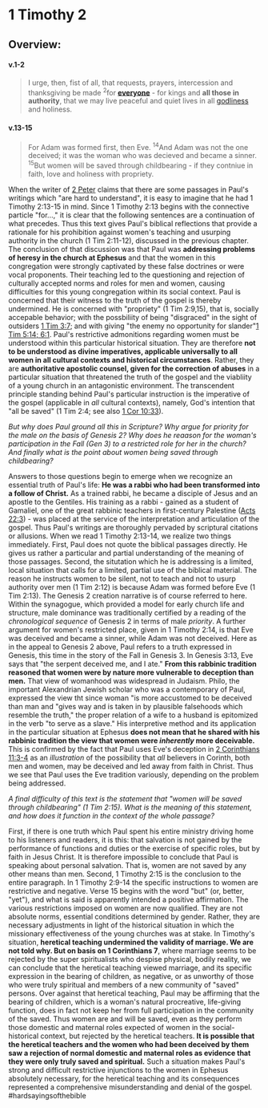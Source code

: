 # 1 Timothy 2

## Overview:



#### v.1-2
>I urge, then, fist of all, that requests, prayers, intercession and thanksgiving be made <sup>2</sup>for **[everyone](Ephesians6.md#v.18)** - for kings and **all those in authority**, that we may live peaceful and quiet lives in all [godliness](godliness) and holiness.


#### v.13-15
>For Adam was formed first, then Eve. <sup>14</sup>And Adam was not the one deceived; it was the woman who was decieved and became a sinner. <sup>15</sup>But women will be saved through childbearing - if they contniue in faith, love and holiness with propriety.

When the writer of [2 Peter](2Peter3#v.16) claims that there are some passages in Paul's writings which "are hard to understand", it is easy to imagine that he had 1 Timothy 2:13-15 in mind.
Since 1 Timothy 2:13 begins with the connective particle "for...," it is clear that the following sentences are a continuation of what precedes. Thus this text gives Paul's biblical reflections that provide a rationale for his prohibition against women's teaching and usurping authority in the church (1 Tim 2:11-12), discussed in the previous chapter.
The conclusion of that discussion was that Paul was **addressing problems of heresy in the church at Ephesus** and that the women in this congregation were strongly captivated by these false doctrines or were vocal proponents. Their teaching led to the questioning and rejection of culturally accepted norms and roles for men and women, causing difficulties for this young congregation within its social context. Paul is concerned that their witness to the truth of the gospel is thereby undermined. He is concerned with "propriety" (1 Tim 2:9,15), that is, socially accepable behavior; with the possbiliity of being "disgraced" in the sight of outsiders [1 Tim 3:7](1Timothy3.md#v.7); and with giving "the enemy no opportunity for slander"[1 Tim 5:14](1Timothy5.md#v.14)[; 6:1](1Timothy6.md#v.1).
Paul's restrictive admonitions regarding women must be understood within this particular historical situation. They are therefore **not to be understood as divine imperatives, applicable universally to all women in all cultural contexts and historical circumstances**. Rather, they are **authoritative apostolic counsel, given for the correction of abuses** in a particular situation that threatened the truth of the gospel and the viabliity of a young church in an antagonistic environment. The transcendent principle standing behind Paul's particular instruction is the imperative of the gospel (applicable in *all* cultural contexts), namely, God's intention that "all be saved" (1 Tim 2:4; see also [1 Cor 10:33](1Corinthians10#v.33)).

*But why does Paul ground all this in Scripture? Why argue for priority for the male on the basis of Genesis 2? Why does he reaason for the woman's participation in the Fall (Gen 3) to a restricted role for her in the church? And finally what is the point about women being saved through childbearing?*

Answers to those questions begin to emerge when we recognize an essential truth of Paul's life: **He was a rabbi who had been transformed into a follow of Christ.** As a trained rabbi, he became a disciple of Jesus and an apostle to the Gentiles. His training as a rabbi - gained as a student of Gamaliel, one of the great rabbinic teachers in first-century Palestine ([Acts 22:3](Acts22#v.3)) - was placed at the service of the interpretation and articulation of the gospel. Thus Paul's writings are thoroughly pervaded by scriptural citations or allusions.
When we read 1 Timothy 2:13-14, we realize two things immediately. First, Paul does not quote the biblical passages directly. He gives us rather a particular and partial understanding of the meaning of those passages. Second, the situtation which he is addressing is a limited, local situation that calls for a limited, partial use of the biblical material.
The reason he instructs women to be silent, not to teach and not to usurp authority over men (1 Tim 2:12) is because Adam was formed before Eve (1 Tim 2:13). The Genesis 2 creation narrative is of course referred to here. Within the synagogue, which provided a model for early church life and structure, male dominance was traditionally certified by a reading of the *chronological sequence* of Genesis 2 in terms of male *priority*. 
A further argument for women's restricted place, given in 1 Timothy 2:14, is that Eve was deceived and became a sinner, while Adam was not deceived. Here as in the appeal to Genesis 2 above, Paul refers to a truth expressed in Genesis, this time in the story of the Fall in Genesis 3. In Genesis 3:13, Eve says that "the serpent deceived me, and I ate." **From this rabbinic tradition reasoned that women were by nature more vulnerable to deception than men.** That view of womanhood was widespread in Judaism. Philo, the important Alexandrian Jewish scholar who was a contemporary of Paul, expressed the view tht since woman "is more accustomed to be deceived than man and "gives way and is taken in by plausible falsehoods which resemble the truth," the proper relation of a wife to a husband is epitomized in the verb "to serve as a slave."
His interpretive method and its application in the particular situation at Ephesus **does not mean that he shared with his rabbinic tradition the view that women were *inherently* more deceivable.** This is confirmed by the fact that Paul uses Eve's deception in [2 Corinthians 11:3-4](2Corinthians11#v.3-4) as an *illustration* of the possibility that *all* believers in Corinth, both men and women, may be deceived and led away from faith in Christ. Thus we see that Paul uses the Eve tradition variously, depending on the problem being addressed.

*A final difficulty of this text is the statement that "women will be saved through childbearing" (1 Tim 2:15). What is the meaning of this statement, and how does it function in the context of the whole passage?*

First, if there is one truth which Paul spent his entire ministry driving home to his listeners and readers, it is this: that salvation is not gained by the performance of functions and duties or the exercise of specific roles, but by faith in Jesus Christ. It is therefore impossible to conclude that Paul is speaking about personal salvation. That is, women are not saved by any other means than men.
Second, 1 Timothy 2:15 is the conclusion to the entire paragraph. In 1 Timothy 2:9-14 the specific instructions to women are restrictive and negative. Verse 15 begins with the word "but" (or, better, "yet"), and what is said is apparently intended a positive affirmation. The various restrictions imposed on women are now qualified. They are not absolute norms, essential conditions determined by gender. Rather, they are necessary adjustments in light of the historical situation in which the missionary effectiveness of the young churches was at stake.
In Timothy's situation, **heretical teaching undermined the validity of marriage. We are not told why. But on basis on 1 Corinthians 7**, where marriage seems to be rejected by the super spiritualists who despise physical, bodily reality, we can conclude that the heretical teaching viewed marriage, and its specific expression in the bearing of children, as negative, or as unworthy of those who were truly spiritual and members of a new community of "saved" persons. Over against that heretical teaching, Paul may be affirming that the bearing of children, which is a woman's natural procreative, life-giving function, does in fact not keep her from full participation in the community of the saved.
Thus women are and will be saved, even as they perform those domestic and maternal roles expected of women in the social-historical context, but rejected by the heretical teachers. **It is possible that the heretical teachers and the women who had been deceived by them saw a rejection of normal domestic and maternal roles as evidence that they were only truly saved and spiritual.** Such a situation makes Paul's strong and difficult restrictive injunctions to the women in Ephesus absolutely necessary, for the heretical teaching and its consequences represented a comprehensive misunderstanding and denial of the gospel. 
#hardsayingsofthebible

